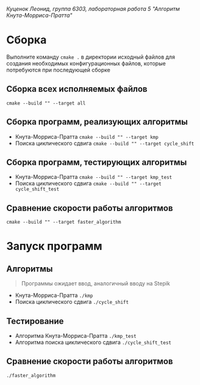 *Куценок Леонид, группа 6303, лабораторная работа 5 "Алгоритм Кнута-Морриса-Пратта"*
# Сборка
Выполните команду `cmake .` в директории исходный файлов для создания необходимых конфигурационных файлов, которые потребуются при последующей сборке
## Сборка всех исполняемых файлов
`cmake --build "" --target all`
## Сборка программ, реализующих алгоритмы

 - Кнута-Морриса-Пратта
 `cmake --build "" --target kmp`
  - Поиска циклического сдвига
 `cmake --build "" --target cycle_shift`
## Сборка программ, тестирующих алгоритмы

 - Кнута-Морриса-Пратта
 `cmake --build "" --target kmp_test`
  - Поиска циклического сдвига
 `cmake --build "" --target cycle_shift_test`
## Сравнение скорости работы алгоритмов
 `cmake --build "" --target faster_algorithm`
# Запуск программ
## Алгоритмы
> Программы ожидает ввод, аналогичный вводу на Stepik
 - Кнута-Морриса-Пратта
`./kmp`
 - Поиска циклического сдвига
`./cycle_shift`
## Тестирование
- Алгоритма Кнута-Морриса-Пратта
`./kmp_test`
- Алгоритма поиска циклического сдвига
`./cycle_shift_test`
## Сравнение скорости работы алгоритмов
 `./faster_algorithm`